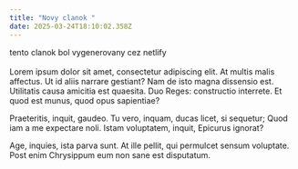 ```yaml
---
title: "Novy clanok "
date: 2025-03-24T18:10:02.358Z
---
```

tento clanok bol vygenerovany cez netlify\
\
Lorem ipsum dolor sit amet, consectetur adipiscing elit. At multis malis affectus. Ut id aliis narrare gestiant? Nam de isto magna dissensio est. Utilitatis causa amicitia est quaesita. Duo Reges: constructio interrete. Et quod est munus, quod opus sapientiae? 

Praeteritis, inquit, gaudeo. Tu vero, inquam, ducas licet, si sequetur; Quod iam a me expectare noli. Istam voluptatem, inquit, Epicurus ignorat? 

Age, inquies, ista parva sunt. At ille pellit, qui permulcet sensum voluptate. Post enim Chrysippum eum non sane est disputatum.